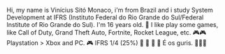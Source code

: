 Hi, my name is Vinícius Sitó Monaco, i'm from Brazil and i study System Development at IFRS (Instituto Federal do Rio Grande do Sul/Federal Institute of Rio Grande do Sul).
I'm 16 years old. 👶
I like play some games, like Call of Duty, Grand Theft Auto, Fortnite, Rocket League, etc. 🎮🎮
Playstation > Xbox and PC. 🎮
IFRS 1/4 (25%) 🔋 🔋 🔋 🔋
É os guris. 🧉🧉🧉
